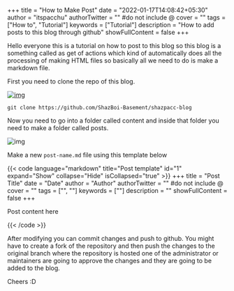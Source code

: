 +++
title = "How to Make Post"
date = "2022-01-17T14:08:42+05:30"
author = "itspacchu"
authorTwitter = "" #do not include @
cover = ""
tags = ["How to", "Tutorial"]
keywords = ["Tutorial"]
description = "How to add posts to this blog through github"
showFullContent = false
+++

 Hello everyone this is a tutorial on how to post to this blog so this blog is a something called as get of actions which kind of automatically does all the processing of making HTML files so basically all we need to do is make a markdown file.

 First you need to clone the repo of this blog.

[![img](https://i.imgur.com/w0XQIp1.png)](https://github.com/ShazBoi-Basement/shazpacc-blog)

```git clone https://github.com/ShazBoi-Basement/shazpacc-blog```

Now you need to go into a folder called content and inside that folder you need to make a folder called posts.
    
![img](https://i.imgur.com/sRzWCy1.png)

Make a new ```post-name.md``` file using this template below

{{< code language="markdown" title="Post template" id="1" expand="Show" collapse="Hide" isCollapsed="true" >}}
+++
title = "Post Title"
date = "Date"
author = "Author"
authorTwitter = "" #do not include @
cover = ""
tags = ["", ""]
keywords = [""]
description = ""
showFullContent = false
+++


Post content here

{{< /code >}}

After modifying you can commit changes and push to github.
You might have to create a fork of the repository and then push the changes to the original branch where the repository is hosted one of the administrator or maintainers are going to approve the changes and they are going to be added to the blog.

Cheers :D